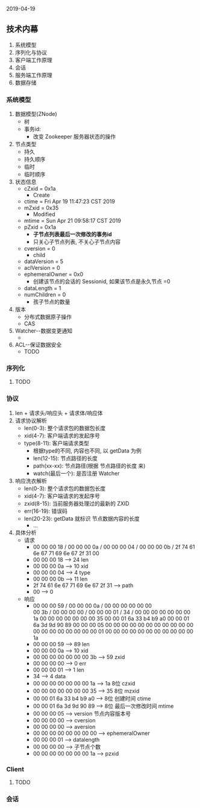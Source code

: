 2019-04-19

## 技术内幕
1. 系统模型
2. 序列化与协议
3. 客户端工作原理
4. 会话
4. 服务端工作原理
4. 数据存储


### 系统模型
1. 数据模型(ZNode)
    - 树
    - 事务id: 
        - 改变 Zookeeper 服务器状态的操作
2. 节点类型
    - 持久
    - 持久顺序
    - 临时
    - 临时顺序
3. 状态信息
    - cZxid = 0x1a
        - Create
    - ctime = Fri Apr 19 11:47:23 CST 2019
    - mZxid = 0x35
        - Modified
    - mtime = Sun Apr 21 09:58:17 CST 2019
    - pZxid = 0x1a
        - **子节点列表最后一次修改的事务id**
        - 只关心子节点列表, 不关心子节点内容
    - cversion = 0
        - child
    - dataVersion = 5
    - aclVersion = 0
    - ephemeralOwner = 0x0
        - 创建该节点的会话的 Sessionid, 如果该节点是永久节点 =0
    - dataLength = 1
    - numChildren = 0
        - 孩子节点的数量
4. 版本
    - 分布式数据原子操作
    - CAS
5. Watcher--数据变更通知
    - [](watcher.md)
6. ACL--保证数据安全
    - TODO
    
### 序列化
1. TODO

### 协议
1. len + 请求头/响应头 + 请求体/响应体
2. 请求协议解析
    - len(0-3): 整个请求包的数据包长度
    - xid(4-7): 客户端请求的发起序号
    - type(8-11): 客户端请求类型
        - 根据type的不同, 内容也不同, 以 getData 为例
        - len(12-15): 节点路径的长度
        - path(xx-xx): 节点路径(根据 节点路径的长度 来)
        - watch(最后一个): 是否注册 Watcher
2. 响应洗衣解析
    - len(0-3): 整个请求包的数据包长度
    - xid(4-7): 客户端请求的发起序号
    - zxid(8-15): 当前服务器处理过的最新的 ZXID
    - err(16-19): 错误码
    - len(20-23): getData 就标识 节点数据内容的长度
        - ...
3. 具体分析
    - 请求
        - 00 00 00 18 / 00 00 00 0a / 00 00 00 04 /  00 00 00 0b / 2f 74 61 6e 67 71 69 6e 67 2f 31 00
        - 00 00 00 18 --> 24 len
        - 00 00 00 0a --> 10 xid
        - 00 00 00 04 --> 4  type
        - 00 00 00 0b --> 11 len
        - 2f 74 61 6e 67 71 69 6e 67 2f 31 --> path
        - 00 --> 0 
    - 响应
        - 00 00 00 59 / 00 00 00 0a / 00 00 00 00 00 00   
          00 3b / 00 00 00 00 /  00 00 00 01 / 34 /
          00 00 00 00 00 00 00 1a 
          00 00 00 00 00 00 00 35 
          00 00 01 6a 33 b4 b9 a0 
          00 00 01 6a 3d 9d 90 89 
          00 00 00 05 
          00 00 00 00 
          00 00 00 00 
          00 00 00 00 00 00 00 00 
          00 00 00 01 
          00 00 00 00 
          00 00 00 00 00 00 00 1a      
        - 00 00 00 59 --> 89 len
        - 00 00 00 0a --> 10 xid
        - 00 00 00 00 00 00 00 3b --> 59 zxid
        - 00 00 00 00 --> 0 err
        - 00 00 00 01 --> 1 len
        - 34 --> 4 data
        - 00 00 00 00 00 00 00 1a --> 1a 8位 czxid
        - 00 00 00 00 00 00 00 35 --> 35 8位 mzxid
        - 00 00 01 6a 33 b4 b9 a0 --> 8位 创建时间 ctime
        - 00 00 01 6a 3d 9d 90 89 --> 8位 最后一次修改时间 mtime
        - 00 00 00 05 --> version 节点内容版本号
        - 00 00 00 00 --> cversion
        - 00 00 00 00 --> aversion
        - 00 00 00 00 00 00 00 00 --> ephemeralOwner
        - 00 00 00 01 --> datalength
        - 00 00 00 00 --> 子节点个数
        - 00 00 00 00 00 00 00 1a --> pzxid
        
### Client
1. TODO

### 会话